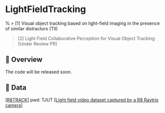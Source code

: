 # LightFieldTracking
% > [1] Visual object tracking based on light-field imaging in the presence of similar distractors (TII)

> [2] Light Field Collaborative Perception for Visual Object Tracking (Under Review PR)


## 🎃 Overview
The code will be released soon.
## 🎃 Data
[[R8TRACK](https://pan.baidu.com/s/1sv5nDuY2rOaDlMWHyDdnVg?pwd=TJUT)] pwd: TJUT
[[Light field video dataset captured by a R8 Raytrix camera]](http://clim.inria.fr/Datasets/RaytrixR8Dataset-5x5/index.html)


